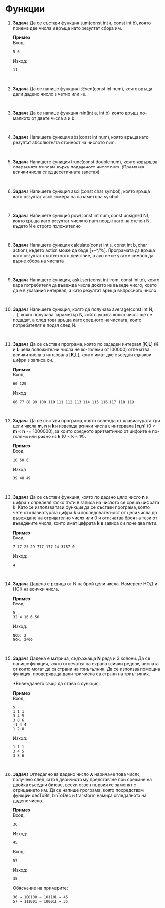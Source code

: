 # Функции

1. **Задача** Да се състави функция sum(const int a, const int b), която приема две числа и връща като резултат сбора им.<br>

	**Пример**<br>
	Вход:
	```
	5 6
	```
	Изход:
	```
	11
	```

<br>

2. **Задача** Да се напише функция isEven(const int num), която връща дали дадено число е четно или не.

<br>

3. **Задача** Да се напише функция min(int a, int b), която връща по-малкото от двете числа a и b.

<br>

4. **Задача** Напишете функция abs(const int num), която връща като резултат абсолютната стойност на числото num.

<br>

5. **Задача** Напишете функция trunc(const double num), която извършва операцията truncate върху подаденото число num. (Премахва всички числа след десетичната запетая)

<br>

6. **Задача** Напишете функция ascii(const char symbol), която връща като резултат ascii номера на параметъра symbol.

<br>

7. **Задача** Напишете функция pow(const int num, const unsigned N), която връща като резултат числото num повдигнато на степен N, където N е строго положително

<br>

8. **Задача** Напишете функция calculate(const int a, const int b, char action), където action може да бъде [+-\*/%]. Програмата да връща като резултат съответното действие, а ако не се укаже символ да върне сбора на числата

<br>

9. **Задача** Напишете функция, askUser(const int from, const int to), която кара потребителя да въвежда числа докато не въведе число, което да е в указания интервал, а като резултат връща въпросното число.

<br>

10. **Задача** Напишете функция, която да получава average(const int N, ...), която получава параметър N, който указва колко числа ще се подадат, а след това връща като средното на числата, които потребителят е подал след N.

<br>

11. **Задача** Да се състави програма, която по зададен интервал [**K**,**L**] (**K** и **L** цели положителни числа не по-големи от 100000) отпечатва всички числа в интервала [**K**,**L**], които имат две съседни еднакви цифри в записа си.

	**Пример**<br>
	Вход
	```
	60 120
	```
	Изход
	```
	66 77 88 99 100 110 111 112 113 114 115 116 117 118 119
	```

<br>

12. **Задача** Да се състави програма, която въвежда от клавиатурата три цели числа **m**, **n** и **k** и извежда всички числа в интервала [**m**,**n**] (0 < **m** < **n** <= 1000000), за които средното аритметично от цифрите е по-голямо или равно на **k** (0 < **k** < 10).

	**Пример**<br>
	Вход
	```
	10 50 6
	```
	Изход
	```
	39 48 49
	```
<br>

13. **Задача** Да се състави функция, която по дадено цяло число **n** и цифра **k** определя колко пъти в записа на числото се среща цифрата k. Като се използва тази функция да се състави програма, която чете от клавиатурата цифра **k** и последователност от цели числа до въвеждане на отрицателно число или 0 и отпечатва броя на тези от въведените числа, които имат цифрата **k** в записа си поне два пъти.

	**Пример**<br>
	Вход:
	```
	7 77 25 29 777 177 24 3787 0
	```
	Изход:
	```
	4
	```

<br>

14. **Задача**  Дадена е редица от N на брой цели числа. Намерете НОД и НОК на всички числа.

	**Пример**<br>
	Вход:
	```
	5
	32 4 16 6 50
	```
	Изход:
	```
	NOD: 2
	NOK: 2400
	```

<br>

15. **Задача** Дадена е матрица, съдържаща **N** реда и 3 колони. Да се напише функция, която отпечатва на екрана всички редове, числата от които могат да са страни на триъгълник. Да се използва помощна функция, проверяваща дали три числа са страни на триъгълник.

	*Въвеждането също да става с функция.

	**Пример**<br>
	Вход:
	```
	5
	1 1 1
	3 4 5
	3 8 6
	-1 4 4
	1 2 0
	```
	Изход:
	```
	1 1 1
	3 4 5
	3 8 6
	```
<br>

16. **Задача** Огледално на дадено число **X** наричаме това число, получено след като в двоичното му представяне при срещане на двойка съседни битове, всеки освен първия се заменят с отрицанието им. Да се напише програма, която посредством функции decToBit, binToDec и transform намира огледалното на дадено число.

	**Пример**<br>
	Вход:
	```
	36
	```
	Изход:
	```
	45
	```
	Вход:
	```
	57
	```
	Изход:
	```
	35
	```
	Обяснение на примерите:
	```
	36 → 100100 → 101101 → 45
	57 → 111001 → 100011 → 35
	```
